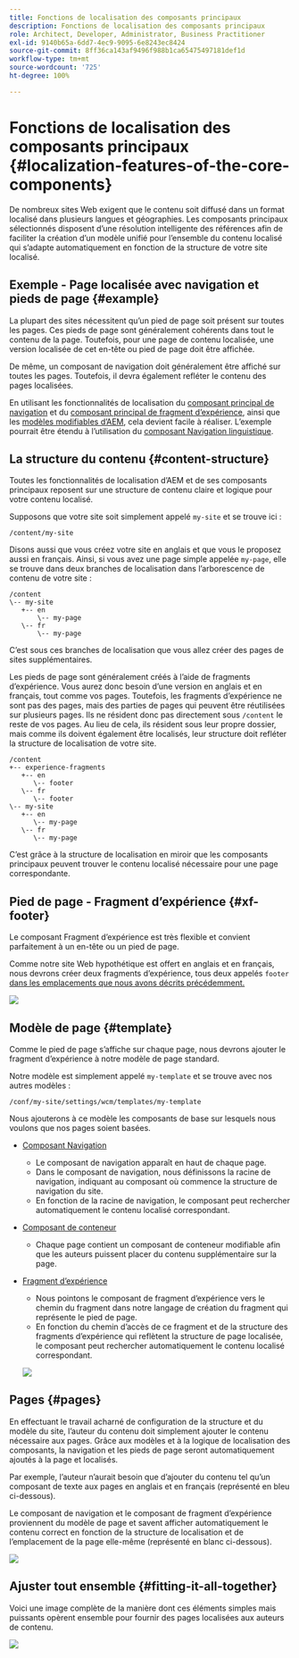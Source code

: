 ```yaml
---
title: Fonctions de localisation des composants principaux
description: Fonctions de localisation des composants principaux
role: Architect, Developer, Administrator, Business Practitioner
exl-id: 9140b65a-6dd7-4ec9-9095-6e8243ec8424
source-git-commit: 8ff36ca143af9496f988b1ca65475497181def1d
workflow-type: tm+mt
source-wordcount: '725'
ht-degree: 100%

---
```


# Fonctions de localisation des composants principaux {#localization-features-of-the-core-components}

De nombreux sites Web exigent que le contenu soit diffusé dans un format localisé dans plusieurs langues et géographies. Les composants principaux sélectionnés disposent d’une résolution intelligente des références afin de faciliter la création d’un modèle unifié pour l’ensemble du contenu localisé qui s’adapte automatiquement en fonction de la structure de votre site localisé.

## Exemple - Page localisée avec navigation et pieds de page {#example}

La plupart des sites nécessitent qu’un pied de page soit présent sur toutes les pages. Ces pieds de page sont généralement cohérents dans tout le contenu de la page. Toutefois, pour une page de contenu localisée, une version localisée de cet en-tête ou pied de page doit être affichée.

De même, un composant de navigation doit généralement être affiché sur toutes les pages. Toutefois, il devra également refléter le contenu des pages localisées.

En utilisant les fonctionnalités de localisation du [composant principal de navigation](/help/components/navigation.md) et du [composant principal de fragment d’expérience](/help/components/experience-fragment.md), ainsi que les [modèles modifiables d’AEM](https://docs.adobe.com/content/help/fr-FR/experience-manager-cloud-service/sites/authoring/features/templates.html), cela devient facile à réaliser. L’exemple pourrait être étendu à l’utilisation du [composant Navigation linguistique](/help/components/language-navigation.md).

## La structure du contenu {#content-structure}

Toutes les fonctionnalités de localisation d’AEM et de ses composants principaux reposent sur une structure de contenu claire et logique pour votre contenu localisé.

Supposons que votre site soit simplement appelé `my-site` et se trouve ici :

```
/content/my-site
```

Disons aussi que vous créez votre site en anglais et que vous le proposez aussi en français. Ainsi, si vous avez une page simple appelée `my-page`, elle se trouve dans deux branches de localisation dans l’arborescence de contenu de votre site :

```
/content
\-- my-site
   +-- en
       \-- my-page
   \-- fr
       \-- my-page
```

C’est sous ces branches de localisation que vous allez créer des pages de sites supplémentaires.

Les pieds de page sont généralement créés à l’aide de fragments d’expérience. Vous aurez donc besoin d’une version en anglais et en français, tout comme vos pages. Toutefois, les fragments d’expérience ne sont pas des pages, mais des parties de pages qui peuvent être réutilisées sur plusieurs pages. Ils ne résident donc pas directement sous `/content` le reste de vos pages. Au lieu de cela, ils résident sous leur propre dossier, mais comme ils doivent également être localisés, leur structure doit refléter la structure de localisation de votre site.

```
/content
+-- experience-fragments
   +-- en
      \-- footer
   \-- fr
      \-- footer
\-- my-site
   +-- en
      \-- my-page
   \-- fr
      \-- my-page
```

C’est grâce à la structure de localisation en miroir que les composants principaux peuvent trouver le contenu localisé nécessaire pour une page correspondante.

## Pied de page - Fragment d’expérience {#xf-footer}

Le composant Fragment d’expérience est très flexible et convient parfaitement à un en-tête ou un pied de page.

Comme notre site Web hypothétique est offert en anglais et en français, nous devrons créer deux fragments d’expérience, tous deux appelés `footer` [dans les emplacements que nous avons décrits précédemment.](#content-structure)

![](/help/assets/screen-shot-2019-09-09-11.08.28.png)

## Modèle de page {#template}

Comme le pied de page s’affiche sur chaque page, nous devrons ajouter le fragment d’expérience à notre modèle de page standard.

Notre modèle est simplement appelé `my-template` et se trouve avec nos autres modèles :

```
/conf/my-site/settings/wcm/templates/my-template
```

Nous ajouterons à ce modèle les composants de base sur lesquels nous voulons que nos pages soient basées.

* [Composant Navigation](/help/components/navigation.md)
   * Le composant de navigation apparaît en haut de chaque page.
   * Dans le composant de navigation, nous définissons la racine de navigation, indiquant au composant où commence la structure de navigation du site.
   * En fonction de la racine de navigation, le composant peut rechercher automatiquement le contenu localisé correspondant.
* [Composant de conteneur](/help/components/container.md)
   * Chaque page contient un composant de conteneur modifiable afin que les auteurs puissent placer du contenu supplémentaire sur la page.
* [Fragment d’expérience](/help/components/experience-fragment.md)
   * Nous pointons le composant de fragment d’expérience vers le chemin du fragment dans notre langage de création du fragment qui représente le pied de page.
   * En fonction du chemin d’accès de ce fragment et de la structure des fragments d’expérience qui reflètent la structure de page localisée, le composant peut rechercher automatiquement le contenu localisé correspondant.

   ![](/help/assets/screen-shot-2019-09-09-11.20.10.png)

## Pages {#pages}

En effectuant le travail acharné de configuration de la structure et du modèle du site, l’auteur du contenu doit simplement ajouter le contenu nécessaire aux pages. Grâce aux modèles et à la logique de localisation des composants, la navigation et les pieds de page seront automatiquement ajoutés à la page et localisés.

Par exemple, l’auteur n’aurait besoin que d’ajouter du contenu tel qu’un composant de texte aux pages en anglais et en français (représenté en bleu ci-dessous).

Le composant de navigation et le composant de fragment d’expérience proviennent du modèle de page et savent afficher automatiquement le contenu correct en fonction de la structure de localisation et de l’emplacement de la page elle-même (représenté en blanc ci-dessous).

![](/help/assets/screen-shot-2019-09-09-11.22.14.png)

## Ajuster tout ensemble {#fitting-it-all-together}

Voici une image complète de la manière dont ces éléments simples mais puissants opèrent ensemble pour fournir des pages localisées aux auteurs de contenu.

![](/help/assets/screen-shot-2019-09-09-11.27.58.png)
